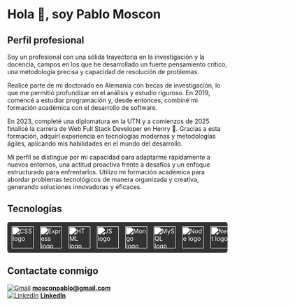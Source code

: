 # Hola 👋, soy Pablo Moscon 

## Perfil profesional 

Soy un profesional con una sólida trayectoria en la investigación y la docencia, campos en los que he desarrollado un fuerte pensamiento crítico, una metodología precisa y capacidad de resolución de problemas.

Realicé parte de mi doctorado en Alemania con becas de investigación, lo que me permitió profundizar en el análisis y estudio riguroso. En 2019, comencé a estudiar programación y, desde entonces, combiné mi formación académica con el desarrollo de software.

En 2023, completé una diplomatura en la UTN y a comienzos de 2025 finalicé la carrera de Web Full Stack Developer en Henry 🚀. Gracias a esta formación, adquirí experiencia en tecnologías modernas y metodologías ágiles, aplicando mis habilidades en el mundo del desarrollo.

Mi perfil se distingue por mi capacidad para adaptarme rápidamente a nuevos entornos, una actitud proactiva frente a desafíos y un enfoque estructurado para enfrentarlos. Utilizo mi formación académica para abordar problemas tecnológicos de manera organizada y creativa, generando soluciones innovadoras y eficaces.


## Tecnologías 

<div style="display: flex; gap: 15px; background-color: #333; padding: 10px; border-radius: 5px;">
  <img src="https://cdn.jsdelivr.net/npm/simple-icons@v4/icons/css3.svg" alt="CSS logo" width="50" height="50" style="filter: brightness(0) invert(1);">
  <img src="https://cdn.jsdelivr.net/npm/simple-icons@v4/icons/express.svg" alt="Express logo" width="50" height="50" style="filter: brightness(0) invert(1);">
  <img src="https://cdn.jsdelivr.net/npm/simple-icons@v4/icons/html5.svg" alt="HTML logo" width="50" height="50" style="filter: brightness(0) invert(1);">
  <img src="https://cdn.jsdelivr.net/npm/simple-icons@v4/icons/javascript.svg" alt="JS logo" width="50" height="50" style="filter: brightness(0) invert(1);">
  <img src="https://cdn.jsdelivr.net/npm/simple-icons@v4/icons/mongodb.svg" alt="Mongo logo" width="50" height="50" style="filter: brightness(0) invert(1);">
  <img src="https://cdn.jsdelivr.net/npm/simple-icons@v4/icons/mysql.svg" alt="MySQL logo" width="50" height="50" style="filter: brightness(0) invert(1);">
  <img src="https://cdn.jsdelivr.net/npm/simple-icons@v4/icons/node-dot-js.svg" alt="Node logo" width="50" height="50" style="filter: brightness(0) invert(1);">
  <img src="https://cdn.jsdelivr.net/npm/simple-icons@v4/icons/nestjs.svg" alt="Nest logo" width="50" height="50" style="filter: brightness(0) invert(1);">
  <img src="https://cdn.jsdelivr.net/npm/simple-icons@v4/icons/docker.svg" alt="Docker logo" width="50" height="50" style="filter: brightness(0) invert(1);">
  <img src="https://cdn.jsdelivr.net/npm/simple-icons@v4/icons/postgresql.svg" alt="Postgres logo" width="50" height="50" style="filter: brightness(0) invert(1);">
</div>




## Contactate conmigo 

[![Gmail](https://img.icons8.com/color/32/000000/gmail-new.png)](mailto:mosconpablo@gmail.com)  [**mosconpablo@gmail.com**](mailto:mosconpablo@gmail.com)  
[![LinkedIn](https://img.icons8.com/color/32/000000/linkedin.png)](https://www.linkedin.com/in/pablo-mosc%C3%B3n-7990142b0/)  [**LinkedIn**](https://www.linkedin.com/in/pablo-mosc%C3%B3n-7990142b0/)



